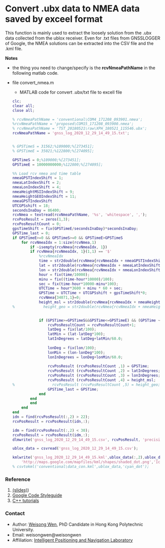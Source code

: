 # Convert .ubx data to NMEA data saved by exceel format 
This function is mainly used to extract the loosely solution from the .ubx data collected from the ublox receiver. Even for .txt files from GNSSLOGGER of Google, the NMEA solutions can be extracted into the CSV file and the .kml file.

**Notes**
- the thing you need to change/specify is the **rcvNmeaPathName** in the following matlab code.
    

- file convert_nmea.m
    - MATLAB code for convert .ubx/txt file to excell file
    ```Matlab
    clc;
    clear all;
    close all;

    % rcvNmeaPathName = 'conventional\COM4_171208_093901.nmea';
    %rcvNmeaPathName = 'proposed\COM15_171208_093900.nmea';
    % rcvNmeaPathName = 'TST_20180521\raw\XPH_180521_115546.ubx';
    rcvNmeaPathName = 'gnss_log_2020_12_29_14_49_15.txt';


    % GPSTimeS = 31562;%109000;%[273451];
    % GPSTimeE = 35021;%122800;%[274095];

    GPSTimeS = 0;%109000;%[273451];
    GPSTimeE = 10000000000;%122800;%[274095];

    %% Load rcv nmea and time table
    nmeaGPSTIndexShift = 1;
    nmeaLatIndexShift = 2; 
    nmeaLonIndexShift = 4;
    nmeaHeightMSIIndexShift = 9;
    nmeaHeightGEOIndexShift = 11;
    nmeaGPSTIndexShift
    UTCGPSshift = 18;
    secondsInaDay = 86400;
    rcvNmea = textread(rcvNmeaPathName, '%s', 'whitespace', ',');
    rcvPosResult = zeros(1,3);
    rcvPosResultCount = 0;
    gpsTimeShift = fix(GPSTimeE/secondsInaDay)*secondsInaDay;
    GPSTime_last = 0;
    if GPSTimeE>=0 && GPSTimeS>=0 && GPSTimeE>GPSTimeS
        for rcvNmeaIdx = 1:size(rcvNmea,1)
            if ~isempty(rcvNmea{rcvNmeaIdx, 1})
            if rcvNmea{rcvNmeaIdx, 1}(1,1) == '$'
                %rcvNmeaIdx
                time = str2double(rcvNmea{rcvNmeaIdx + nmeaGPSTIndexShift, 1});
                lat = str2double(rcvNmea{rcvNmeaIdx + nmeaLatIndexShift, 1});
                lon = str2double(rcvNmea{rcvNmeaIdx + nmeaLonIndexShift, 1});
                hour = fix(time/10000);
                minu = fix((time-hour*10000)/100);
                sec = fix(time-hour*10000-minu*100);
                UTCTime = hour*3600 + minu * 60 + sec;
                GPSTime = UTCTime + UTCGPSshift + gpsTimeShift*0;       
                rcvNmea{34071,1}=0;
                height_msl = str2double(rcvNmea{rcvNmeaIdx + nmeaHeightMSIIndexShift, 1});
    %             height_geo = str2double(rcvNmea{rcvNmeaIdx + nmeaHeightGEOIndexShift, 1});
                

                if (GPSTime>=GPSTimeS&&GPSTime<=GPSTimeE) && (GPSTime ~= GPSTime_last)
                    rcvPosResultCount = rcvPosResultCount+1;
                    latDeg = fix(lat/100);
                    latMin = (lat-latDeg*100);
                    latInDegrees = latDeg+latMin/60.0;               
                    
                    lonDeg = fix(lon/100);
                    lonMin = (lon-lonDeg*100);
                    lonInDegrees = lonDeg+lonMin/60.0;
                    
                    rcvPosResult (rcvPosResultCount ,1) = GPSTime;
                    rcvPosResult (rcvPosResultCount ,2) = latInDegrees;
                    rcvPosResult (rcvPosResultCount ,3) = lonInDegrees;
                    rcvPosResult (rcvPosResultCount ,4) = height_msl;
    %                 rcvPosResult (rcvPosResultCount ,5) = height_geo;
                    GPSTime_last = GPSTime;
                end
            end
            end        
        end
    end
    idn = find(rcvPosResult(:,2) > 22);
    rcvPosResult = rcvPosResult(idn,:);

    idm = find(rcvPosResult(:,2) < 30);
    rcvPosResult = rcvPosResult(idm,:);
    dlmwrite('gnss_log_2020_12_29_14_49_15.csv', rcvPosResult, 'precision', '%12.8f');

    ublox_data = csvread('gnss_log_2020_12_29_14_49_15.csv');

    kmlwrite('gnss_log_2020_12_29_14_49_15.kml',ublox_data(:,2),ublox_data(:,3),'Icon',...
        'http://maps.google.com/mapfiles/kml/shapes/shaded_dot.png','IconScale',0.5,'Color',[1,0,0],'Name','  ');
    % csvtokml('conventional\data_con.kml',ublox_data,'cyan_dot');
    ```


### Reference
1. [(slides)](https://www.ipb.uni-bonn.de/wp-content/uploads/2018/05/lecture_1.pdf))
2. [Google Code Styleguide](https://google.github.io/styleguide/cppguide.html)
3. [C++ tutorials](http://www.cplusplus.com/doc/tutorial/)


### Contact
- Author: [Weisong Wen](https://weisongwen.wixsite.com/weisongwen), PhD Candidate in Hong Kong Polytechnic University.
- Email: weisongwen@weisongwen
- Affiliation: [Intelligent Positioning and Navigation Laboratory](https://www.polyu-ipn-lab.com/)